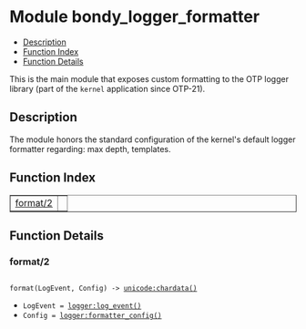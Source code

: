 

# Module bondy_logger_formatter #
* [Description](#description)
* [Function Index](#index)
* [Function Details](#functions)

This is the main module that exposes custom formatting to the OTP
logger library (part of the `kernel` application since OTP-21).

<a name="description"></a>

## Description ##
The module honors the standard configuration of the kernel's default
logger formatter regarding: max depth, templates.<a name="index"></a>

## Function Index ##


<table width="100%" border="1" cellspacing="0" cellpadding="2" summary="function index"><tr><td valign="top"><a href="#format-2">format/2</a></td><td></td></tr></table>


<a name="functions"></a>

## Function Details ##

<a name="format-2"></a>

### format/2 ###

<pre><code>
format(LogEvent, Config) -&gt; <a href="unicode.md#type-chardata">unicode:chardata()</a>
</code></pre>

<ul class="definitions"><li><code>LogEvent = <a href="logger.md#type-log_event">logger:log_event()</a></code></li><li><code>Config = <a href="logger.md#type-formatter_config">logger:formatter_config()</a></code></li></ul>

